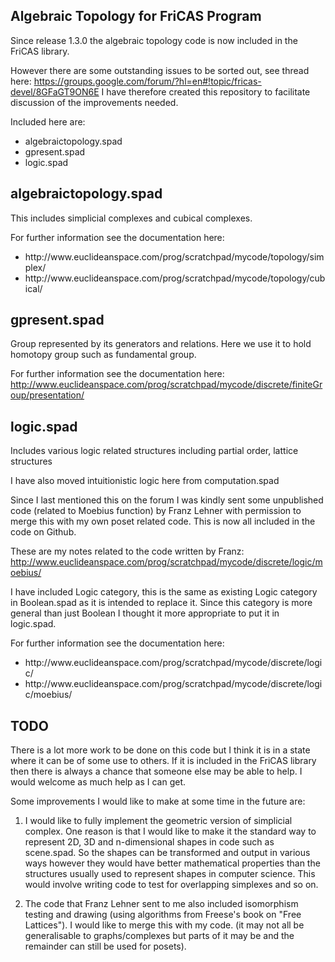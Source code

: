 Algebraic Topology for FriCAS Program
-------------------------------------
Since release 1.3.0 the algebraic topology code is now included in the FriCAS library.

However there are some outstanding issues to be sorted out, see thread here:
https://groups.google.com/forum/?hl=en#!topic/fricas-devel/8GFaGT9ON6E
I have therefore created this repository to facilitate discussion of the improvements needed.

Included here are:

<ul>
  <li>algebraictopology.spad</li>
  <li>gpresent.spad</li>
  <li>logic.spad</li>
</ul>

algebraictopology.spad
----------------------

This includes simplicial complexes and cubical complexes.

For further information see the documentation here:<ul>
  <li>http://www.euclideanspace.com/prog/scratchpad/mycode/topology/simplex/</li>
  <li>http://www.euclideanspace.com/prog/scratchpad/mycode/topology/cubical/</li>
</ul>

gpresent.spad
-------------

Group represented by its generators and relations.
Here we use it to hold homotopy group such as fundamental group.

For further information see the documentation here:
http://www.euclideanspace.com/prog/scratchpad/mycode/discrete/finiteGroup/presentation/

logic.spad
----------

Includes various logic related structures including partial order, lattice structures

I have also moved intuitionistic logic here from computation.spad

Since I last mentioned this on the forum I was kindly sent some unpublished code (related to Moebius function) by Franz Lehner with permission to merge this with my own poset related code. This is now all included in the code on Github.

These are my notes related to the code written by Franz:
http://www.euclideanspace.com/prog/scratchpad/mycode/discrete/logic/moebius/

I have included Logic category, this is the same as existing Logic
category in Boolean.spad as it is intended to replace it. Since this
category is more general than just Boolean I thought it more appropriate
to put it in logic.spad. 

For further information see the documentation here:<ul>
  <li>http://www.euclideanspace.com/prog/scratchpad/mycode/discrete/logic/</li>
  <li>http://www.euclideanspace.com/prog/scratchpad/mycode/discrete/logic/moebius/</li>
</ul>

TODO
----
There is a lot more work to be done on this code but I think it is in a state where it can be of some use to others. If it is included in the FriCAS library then there is always a chance that someone else may be able to help. I would welcome as much help as I can get.

Some improvements I would like to make at some time in the future are:

1) I would like to fully implement the geometric version of simplicial complex. One reason is that I would like to make it the standard way to represent 2D, 3D and n-dimensional shapes in code such as scene.spad. So the shapes can be transformed and output in various ways however they would have better mathematical properties than the structures usually used to represent shapes in computer science. This would involve writing code to test for overlapping simplexes and so on.

2) The code that Franz Lehner sent to me also included isomorphism testing and drawing (using algorithms from Freese's book on "Free Lattices"). I would like to merge this with my code. (it may not all be generalisable to graphs/complexes but parts of it may be and the remainder can still be used for posets).



